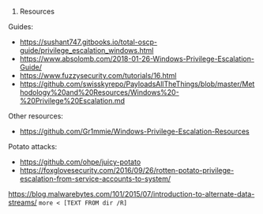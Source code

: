 01. Resources

Guides:
- https://sushant747.gitbooks.io/total-oscp-guide/privilege_escalation_windows.html
- https://www.absolomb.com/2018-01-26-Windows-Privilege-Escalation-Guide/
- https://www.fuzzysecurity.com/tutorials/16.html
- https://github.com/swisskyrepo/PayloadsAllTheThings/blob/master/Methodology%20and%20Resources/Windows%20-%20Privilege%20Escalation.md

Other resources:
- https://github.com/Gr1mmie/Windows-Privilege-Escalation-Resources

Potato attacks:
- https://github.com/ohpe/juicy-potato
- https://foxglovesecurity.com/2016/09/26/rotten-potato-privilege-escalation-from-service-accounts-to-system/

https://blog.malwarebytes.com/101/2015/07/introduction-to-alternate-data-streams/
`more < [TEXT FROM dir /R]`